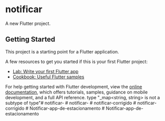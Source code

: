# notificar

A new Flutter project.

## Getting Started

This project is a starting point for a Flutter application.

A few resources to get you started if this is your first Flutter project:

- [Lab: Write your first Flutter app](https://docs.flutter.dev/get-started/codelab)
- [Cookbook: Useful Flutter samples](https://docs.flutter.dev/cookbook)

For help getting started with Flutter development, view the
[online documentation](https://docs.flutter.dev/), which offers tutorials,
samples, guidance on mobile development, and a full API reference.
type "_map<string, string> is not a subtype of type"#   n o t i f i c a r -  
 #   n o t i f i c a r -  
 #   n o t i f i c a r - c o r r i g i d o  
 #   n o t i f i c a r - c o r r i g i d o  
 #   N o t i f i c a r - a p p - d e - e s t a c i o n a m e n t o  
 #   N o t i f i c a r - a p p - d e - e s t a c i o n a m e n t o  
 